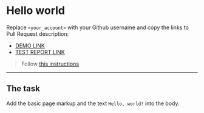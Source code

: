 # Hello world
Replace `<your_account>` with your Github username and copy the links to Pull Request description:
- [DEMO LINK](https://maria_bondar.github.io/layout_hello-world/)
- [TEST REPORT LINK](https://maria_bondar.github.io/layout_hello-world/report/html_report/)

> Follow [this instructions](https://mate-academy.github.io/layout_task-guideline/#how-to-solve-the-layout-tasks-on-github)
___

## The task
Add the basic page markup and the text `Hello, world!` into the body.
